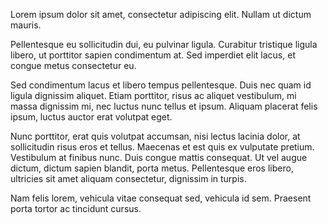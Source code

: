 Lorem ipsum dolor sit amet, consectetur adipiscing elit. Nullam ut dictum mauris.

Pellentesque eu sollicitudin dui, eu pulvinar ligula. Curabitur tristique ligula libero, ut
porttitor sapien condimentum at. Sed imperdiet elit lacus, et congue metus consectetur eu.

Sed condimentum lacus et libero tempus pellentesque. Duis nec quam id ligula dignissim
aliquet. Etiam porttitor, risus ac aliquet vestibulum, mi massa dignissim mi, nec luctus
nunc tellus et ipsum. Aliquam placerat felis ipsum, luctus auctor erat volutpat eget.

Nunc porttitor, erat quis volutpat accumsan, nisi lectus lacinia dolor, at sollicitudin
risus eros et tellus. Maecenas et est quis ex vulputate pretium. Vestibulum at finibus
nunc. Duis congue mattis consequat. Ut vel augue dictum, dictum sapien blandit, porta
metus. Pellentesque eros libero, ultricies sit amet aliquam consectetur, dignissim in turpis.

Nam felis lorem, vehicula vitae consequat sed, vehicula id sem. Praesent porta tortor ac
tincidunt cursus.
